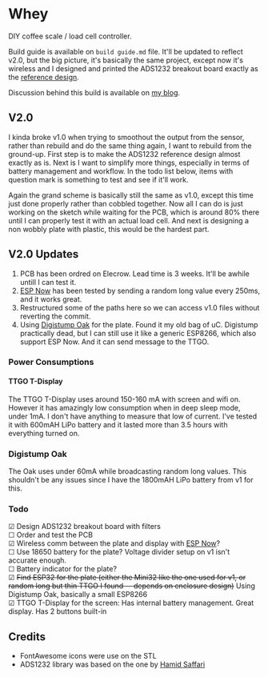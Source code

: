 # Whey

DIY coffee scale / load cell controller.

Build guide is available on `build guide.md` file. It'll be updated to reflect v2.0, but the big picture, it's basically the same project, except now it's wireless and I designed and printed the ADS1232 breakout board exactly as the [reference design](https://www.ti.com/tool/ADS1232REF).

Discussion behind this build is available on [my blog](https://soemarko.com/blog/whey-diy-coffee-scale).

## V2.0

I kinda broke v1.0 when trying to smoothout the output from the sensor, rather than rebuild and do the same thing again, I want to rebuild from the ground-up. First step is to make the ADS1232 reference design almost exactly as is. Next is I want to simplify more things, especially in terms of battery management and workflow. In the todo list below, items with question mark is something to test and see if it'll work.

Again the grand scheme is basically still the same as v1.0, except this time just done properly rather than cobbled together. Now all I can do is just working on the sketch while waiting for the PCB, which is around 80% there until I can properly test it with an actual load cell. And next is designing a non wobbly plate with plastic, this would be the hardest part.

## V2.0 Updates

1. PCB has been ordred on Elecrow. Lead time is 3 weeks. It'll be awhile untill I can test it.
2. [ESP Now](https://docs.espressif.com/projects/esp-idf/en/latest/esp32/api-reference/network/esp_now.html) has been tested by sending a random long value every 250ms, and it works great.
3. Restructured some of the paths here so we can access v1.0 files without reverting the commit.
4. Using [Digistump Oak](http://digistump.com/wiki/oak/tutorials/pinout) for the plate. Found it my old bag of uC. Digistump practically dead, but I can still use it like a generic ESP8266, which also support ESP Now. And it can send message to the TTGO.

### Power Consumptions

#### TTGO T-Display

The TTGO T-Display uses around 150-160 mA with screen and wifi on. However it has amazingly low consumption when in deep sleep mode, under 1mA. I don't have anything to measure that low of current. I've tested it with 600mAH LiPo battery and it lasted more than 3.5 hours with everything turned on.

### Digistump Oak

The Oak uses under 60mA while broadcasting random long values. This shouldn't be any issues since I have the 1800mAH LiPo battery from v1 for this.

### Todo

☑ Design ADS1232 breakout board with filters\
☐ Order and test the PCB\
☑ Wireless comm between the plate and display with [ESP Now](https://docs.espressif.com/projects/esp-idf/en/latest/esp32/api-reference/network/esp_now.html)?\
☐ Use 18650 battery for the plate? Voltage divider setup on v1 isn't accurate enough.\
☐ Battery indicator for the plate?\
☑ ~~Find ESP32 for the plate (either the Mini32 like the one used for v1, or random long but thin TTGO I found -- depends on enclosure design)~~ Using Digistump Oak, basically a small ESP8266\
☑ TTGO T-Display for the screen: Has internal battery management. Great display. Has 2 buttons built-in

## Credits

- FontAwesome icons were use on the STL
- ADS1232 library was based on the one by [Hamid Saffari](https://github.com/HamidSaffari/ADS123X)
